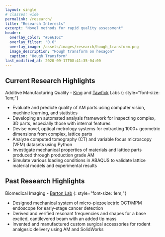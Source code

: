 ```yaml
---
layout: single
# classes: wide
permalink: /research/
title: "Research Interests"
excerpt: "Novel methods for rapid quality assessment"
header:
  overlay_color: "#5e616c"
  overlay_filter: "0.6"
  overlay_image: /assets/images/research/hough_transform.png
  image_description: "Hough transform on hexagon"
  caption: "Hough Transform"
last_modified_at: 2020-09-17T08:41:35-04:00
---
```

## Current Research Highlights 
Additive Manufacturing Quality - [King](https://kinglab.mechse.illinois.edu/) and [Tawfick](https://tawfick.mechse.illinois.edu/) Labs
{: style="font-size: 1em;"}

* Evaluate and predicte quality of AM parts using computer vision, machine learning, and statistics
* Developing an automated analysis framework for inspecting complex, 3D parts, especially those with internal features
* Devise novel, optical metrology systems for extracting 1000+ geometric dimensions from complex, lattice parts
* Analyze computed tomography (CT) and variable focus microscopy (VFM) datasets using Python
* Investigate mechanical properties of materials and lattice parts produced through production grade AM
* Simulate various loading conditions in ABAQUS to validate lattice material models and experimental results
<!-- {: style="text-align: justify;"} -->

## Past Research Highlights
Biomedical Imaging - [Barton Lab](http://bmeoptics.engr.arizona.edu/)
{: style="font-size: 1em;"}
* Designed mechanical system of micro-piezoelectric OCT/MPM endoscope for early-stage cancer detection
* Derived and verified resonant frequencies and shapes for a base excited, cantilevered beam with an added tip mass
* Invented and manufactured custom surgical accessories for rodent analgesic delivery using AM and SolidWorks